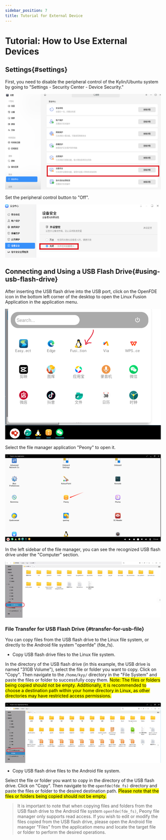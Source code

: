 ```yaml
---
sidebar_position: 7
title: Tutorial for External Device
---
```


# Tutorial: How to Use External Devices

## Settings{#settings}

First, you need to disable the peripheral control of the Kylin/Ubuntu system by going to "Settings - Security Center - Device Security."

![device-control](./img/device-control.png)

Set the peripheral control button to "Off".

![close-device-control](./img/close-device-control.png)

## Connecting and Using a USB Flash Drive{#using-usb-flash-drive}

After inserting the USB flash drive into the USB port, click on the OpenFDE icon in the bottom left corner of the desktop to open the Linux Fusion Application in the application menu.

![linux-fuse-app](./img/net-start.png)

Select the file manager application "Peony" to open it.

![peony](./img/pony.png)

In the left sidebar of the file manager, you can see the recognized USB flash drive under the "Computer" section.

![upan](./img/upan.jpg)

### File Transfer for USB Flash Drive {#transfer-for-usb-file}

You can copy files from the USB flash drive to the Linux file system, or directly to the Android file system "openfde" (fde_fs).

- Copy USB flash drive files to the Linux file system.

In the directory of the USB flash drive (in this example, the USB drive is named "31GB Volume"), select the file or folder you want to copy. Click on "Copy". Then navigate to the `/home/kyy/` directory in the "File System" and paste the files or folder to successfully copy them. <mark>Note: The files or folders being copied should not be empty. Additionally, it is recommended to choose a destination path within your home directory in Linux, as other directories may have restricted access permissions.</mark>

![copy-u](./img/copy-u.png)

- Copy USB flash drive files to the Android file system.

Select the file or folder you want to copy in the directory of the USB flash drive. Click on "Copy". Then navigate to the `openfde(fde_fs)` directory and paste the files or folder to the desired destination path. <mark>Please note that the files or folders being copied should not be empty.</mark>

> It is important to note that when copying files and folders from the USB flash drive to the Android file system `openfde(fde_fs)`, Peony file manager only supports read access. If you wish to edit or modify the files copied from the USB flash drive, please open the Android file manager "Files" from the application menu and locate the target file or folder to perform the desired operations.